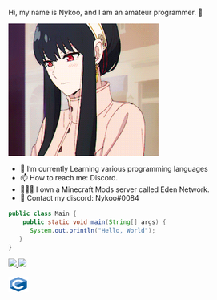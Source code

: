 Hi, my name is Nykoo, and I am an amateur programmer. 👋
<!--<img alt="GIF2" src="https://64.media.tumblr.com/395f09abca072bc566906b15b4942658/3ba8feb270efaa76-8d/s400x600/ca0ecc996f11bd7998d503b1761b96f4098e0ed5.gifv" width = 200/>-->
<img alt="GIF2" src="./yorhello.gif" width = 300/>

- 🌱 I’m currently Learning various programming languages
- 📫 How to reach me: Discord.
- 👨🏽‍💼 I own a Minecraft Mods server called Eden Network.
- 🥡 Contact my discord: Nykoo#0084

```java
public class Main {
    public static void main(String[] args) {
      System.out.println("Hello, World");
   }
}
```
<div>
  <a href="https://ayo.so/nykoo">
  <img height="180em" src="https://github-readme-stats.vercel.app/api?username=nykoolicar&show_icons=true&theme=dark&include_all_commits=true&count_private=true"/>
  <img height="180em" src="https://github-readme-stats.vercel.app/api/top-langs/?username=nykoolicar&layout=compact&langs_count=7&theme=dark"/>
</div>

  <div style="display: inline_block"><br>
  <img align="center" alt="Nykoo-C" height="30" width="40" src="https://raw.githubusercontent.com/devicons/devicon/master/icons/c/c-original.svg">
</div>
  
##
